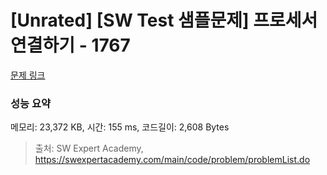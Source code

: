 # [Unrated] [SW Test 샘플문제] 프로세서 연결하기 - 1767 

[문제 링크](https://swexpertacademy.com/main/code/problem/problemDetail.do?contestProbId=AV4suNtaXFEDFAUf) 

### 성능 요약

메모리: 23,372 KB, 시간: 155 ms, 코드길이: 2,608 Bytes



> 출처: SW Expert Academy, https://swexpertacademy.com/main/code/problem/problemList.do